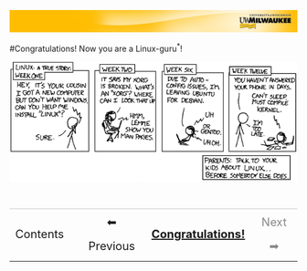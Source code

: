 [![](../../Banner.jpg)](http://uwm.edu/hpc/support)

#Congratulations! Now you are a Linux-guru<sup>*</sup>!

![](./img/xkcd-cautionary.png)

<br>
<table style="width:100%; border-collapse: collapse; border:0px solid black;" >
<tr style="border:0px solid black; border-top:1px solid #CCC; line-height:300%;">
<td style=" border:0px solid black; text-align:center; font-size:20px;"><a style="text-decoration:none;" href="./bash_multi.html">Contents</a></td>
<td style=" border:0px solid black;"></td>
<td style=" border:0px solid black; text-align:center; font-size:20px;"><a style="text-decoration:none;" href="./bash_multi_6.html">⬅ Previous</a></td>
<td style=" border:0px solid black; text-align:center; font-size:20px;"><a style="font-weight:bold;" href="./bash_multi_7.html">Congratulations!</a></td>
<td style=" border:0px solid black; text-align:center; font-size:20px; color: #888;">Next ➡</td>
</table>
